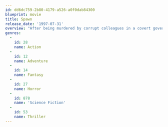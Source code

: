 ```yaml
---
id: dd6dc759-2b80-4179-a526-a0f0dab84300
blueprint: movie
title: Spawn
release_date: '1997-07-31'
overview: "After being murdered by corrupt colleagues in a covert government agency, Al Simmons (Michael Jai White) makes a pact with the devil to be resurrected to see his beloved wife Wanda (Theresa Randle). In exchange for his return to Earth, Simmons agrees to lead Hell's Army in the destruction of mankind."
genres:
  -
    id: 28
    name: Action
  -
    id: 12
    name: Adventure
  -
    id: 14
    name: Fantasy
  -
    id: 27
    name: Horror
  -
    id: 878
    name: 'Science Fiction'
  -
    id: 53
    name: Thriller
---
```

